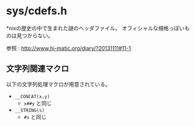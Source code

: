 # sys/cdefs.h

*nixの歴史の中で生まれた謎のヘッダファイル。
オフィシャルな規格っぽいものは見つからない。

参照 : http://www.hi-matic.org/diary/?20131111#11-1


## 文字列関連マクロ

以下の文字列処理マクロが用意されている。

* `__CONCAT(x,y)`
  * `x##y` と同じ
* `__STRING(s)`
  * `#s` と同じ

